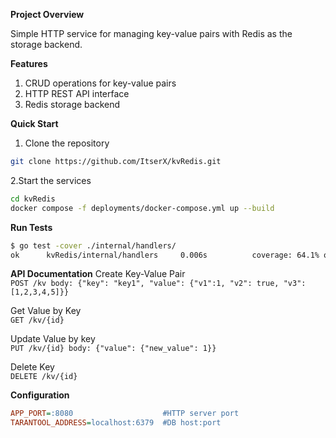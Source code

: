 **Project Overview**

Simple HTTP service for managing key-value pairs with Redis as the storage backend.

**Features**
1. CRUD operations for key-value pairs
2. HTTP REST API interface
3. Redis storage backend

**Quick Start**
1. Clone the repository
```bash
git clone https://github.com/ItserX/kvRedis.git
```  
2.Start the services
```bash  
cd kvRedis  
docker compose -f deployments/docker-compose.yml up --build
```

**Run Tests**  
```bash
$ go test -cover ./internal/handlers/ 
ok      kvRedis/internal/handlers     0.006s          coverage: 64.1% of statements  
```

**API Documentation** 
Create Key-Value Pair  
`POST /kv body: {"key": "key1", "value": {"v1":1, "v2": true, "v3": [1,2,3,4,5]}}`  

Get Value by Key  
`GET /kv/{id}`  

Update Value by key  
`PUT /kv/{id} body: {"value": {"new_value": 1}}`  

Delete Key  
`DELETE /kv/{id}`  

**Configuration**
```ini
APP_PORT=:8080                    #HTTP server port  
TARANTOOL_ADDRESS=localhost:6379  #DB host:port
```
